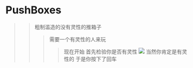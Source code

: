 # PushBoxes<br>
>>粗制滥造的没有灵性的推箱子
>>>需要一个有灵性的人来玩
>>>>现在开始
>>>>首先检验你是否有灵性
![](https://github.com/MiracleVin/PushBoxes/blob/master/pictures/1.png)
>>>>当然你肯定是有灵性的
>>>>于是你按下了回车
![]()

